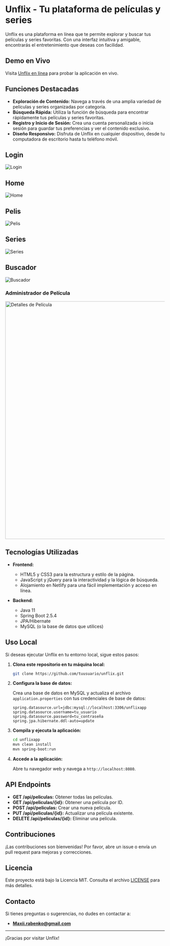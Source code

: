 # Unflix - Tu plataforma de películas y series

Unflix es una plataforma en línea que te permite explorar y buscar tus películas y series favoritas. Con una interfaz intuitiva y amigable, encontrarás el entretenimiento que deseas con facilidad.

## Demo en Vivo

Visita [Unflix en línea](https://unflixapp.netlify.app/) para probar la aplicación en vivo.

## Funciones Destacadas

- **Exploración de Contenido:** Navega a través de una amplia variedad de películas y series organizadas por categoría.
- **Búsqueda Rápida:** Utiliza la función de búsqueda para encontrar rápidamente tus películas y series favoritas.
- **Registro y Inicio de Sesión:** Crea una cuenta personalizada o inicia sesión para guardar tus preferencias y ver el contenido exclusivo.
- **Diseño Responsivo:** Disfruta de Unflix en cualquier dispositivo, desde tu computadora de escritorio hasta tu teléfono móvil.

## Login

![Login](https://i.imgur.com/yL1NPzw.png)

## Home
![Home](https://i.imgur.com/YO3LLgP.png)

## Pelis
![Pelis](https://i.imgur.com/uhAtNBV.png)

## Series
![Series](https://i.imgur.com/S2b3pMt.png)

## Buscador
![Buscador](https://i.imgur.com/eXnFYw8.png)

### Administrador de Película
<img src="https://i.imgur.com/UIMvjsH.png" alt="Detalles de Película" width="750">

## Tecnologías Utilizadas

- **Frontend:**
  - HTML5 y CSS3 para la estructura y estilo de la página.
  - JavaScript y jQuery para la interactividad y la lógica de búsqueda.
  - Alojamiento en Netlify para una fácil implementación y acceso en línea.
  
- **Backend:**
  - Java 11
  - Spring Boot 2.5.4
  - JPA/Hibernate
  - MySQL (o la base de datos que utilices)

## Uso Local

Si deseas ejecutar Unflix en tu entorno local, sigue estos pasos:

1. **Clona este repositorio en tu máquina local:**
    ```bash
    git clone https://github.com/tuusuario/unflix.git
    ```

2. **Configura la base de datos:**

    Crea una base de datos en MySQL y actualiza el archivo `application.properties` con tus credenciales de base de datos:
    ```properties
    spring.datasource.url=jdbc:mysql://localhost:3306/unflixapp
    spring.datasource.username=tu_usuario
    spring.datasource.password=tu_contraseña
    spring.jpa.hibernate.ddl-auto=update
    ```

3. **Compila y ejecuta la aplicación:**
    ```bash
    cd unflixapp
    mvn clean install
    mvn spring-boot:run
    ```

4. **Accede a la aplicación:**

    Abre tu navegador web y navega a `http://localhost:8080`.

## API Endpoints

- **GET /api/peliculas:** Obtener todas las películas.
- **GET /api/peliculas/{id}:** Obtener una película por ID.
- **POST /api/peliculas:** Crear una nueva película.
- **PUT /api/peliculas/{id}:** Actualizar una película existente.
- **DELETE /api/peliculas/{id}:** Eliminar una película.

## Contribuciones

¡Las contribuciones son bienvenidas! Por favor, abre un issue o envía un pull request para mejoras y correcciones.

## Licencia

Este proyecto está bajo la Licencia MIT. Consulta el archivo [LICENSE](LICENSE) para más detalles.

## Contacto

Si tienes preguntas o sugerencias, no dudes en contactar a:

- **Maxii.rabenko@gmail.com** 
---

¡Gracias por visitar Unflix!

